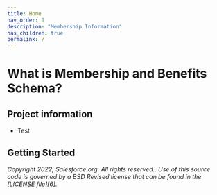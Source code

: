 ```yaml
---
title: Home
nav_order: 1
description: "Membership Information"
has_children: true 
permalink: /
---
```


# What is Membership and Benefits Schema?



## Project information

* Test

[1]: Test

## Getting Started




*Copyright 2022, Salesforce.org. All rights reserved..
Use of this source code is governed by a BSD Revised
license that can be found in the [LICENSE file][6].*
